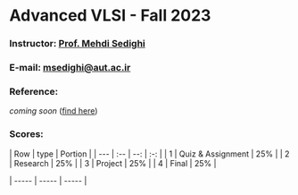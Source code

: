# Advanced VLSI - Fall 2023

### Instructor: [Prof. Mehdi Sedighi](https://aut.ac.ir/cv/2365/%D9%85%D9%87%D8%AF%DB%8C%20%D8%B5%D8%AF%DB%8C%D9%82%DB%8C)
### E-mail: [msedighi@aut.ac.ir](mailto:msedighi@aut.ac.ir)

### Reference:
 *coming soon* ([find here](https://github.com/rezaAdinepour/M.Sc-AUT/tree/main/Advanced%20VLSI/Reference))
 
### Scores:
| Row  | type |  Portion |
| --- | :-- | --: | :-: |
| 1 | Quiz & Assignment | 25% |
| 2 | Research | 25% |
| 3 | Project | 25% |
| 4 | Final | 25% |

| ----- | ----- | ----- |
